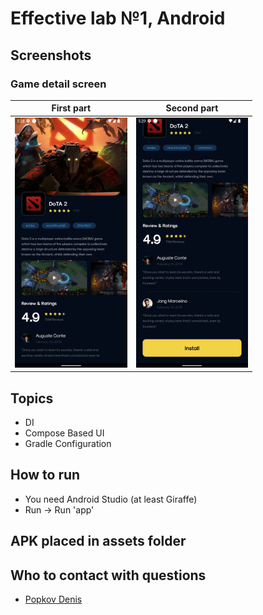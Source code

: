 # Effective lab №1, Android

## Screenshots

### Game detail screen

|                       First part                       |                       Second part                       |
|:------------------------------------------------------:|:-------------------------------------------------------:|
| <img src="assets/first_game_detail.webp" height="400"> | <img src="assets/second_game_detail.webp" height="400"> |

## Topics

* DI
* Compose Based UI
* Gradle Configuration

## How to run

* You need Android Studio (at least Giraffe)
* Run -> Run 'app'

## APK placed in assets folder

## Who to contact with questions

* [Popkov Denis](https://t.me/MolodoyDenis)
